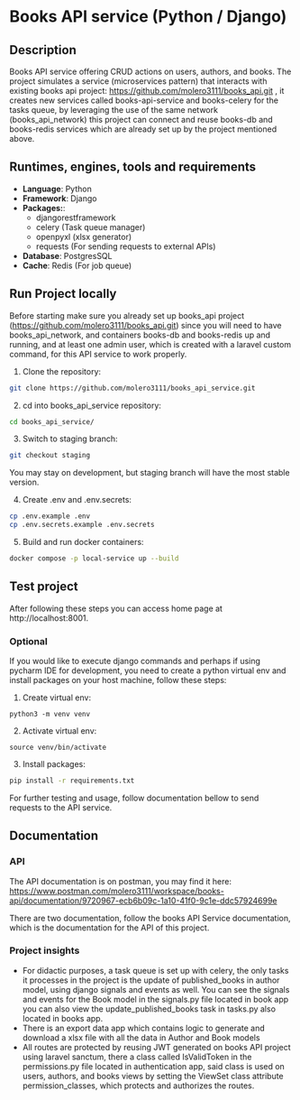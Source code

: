 # Books API service (Python / Django) 

## Description

Books API service offering CRUD actions on users, authors, and books.
The project simulates a service (microservices pattern) that interacts 
with existing books api project: 
https://github.com/molero3111/books_api.git , it creates new services called
books-api-service and books-celery for the tasks queue, by leveraging the use of
the same network (books_api_network) this project can connect and reuse
books-db and books-redis services which are already set up by the project
mentioned above.

##  Runtimes, engines, tools and requirements

- **Language**: Python
- **Framework**: Django
- **Packages:**: 
    - djangorestframework
    - celery (Task queue manager)
    - openpyxl (xlsx generator)
    - requests (For sending requests to external APIs)
- **Database**: PostgresSQL
- **Cache**: Redis (For job queue)

## Run Project locally

Before starting make sure you already set up books_api project (https://github.com/molero3111/books_api.git)
since you will need to have books_api_network, and containers books-db 
and books-redis up and running, and at least one admin user, which is created with a laravel
custom command, for this API service to work properly.

1. Clone the repository:

```bash
git clone https://github.com/molero3111/books_api_service.git
```

2. cd into books_api_service repository:

```bash
cd books_api_service/
```

3. Switch to staging branch:
```bash
git checkout staging
```
You may stay on development, but staging branch will have the most stable version.

4. Create .env and .env.secrets:

```bash
cp .env.example .env
cp .env.secrets.example .env.secrets
```

5. Build and run docker containers:

```bash
docker compose -p local-service up --build
```

## Test project

After following these steps you can access home page at http://localhost:8001.

### Optional

If you would like to execute django commands and perhaps if using pycharm IDE for development,
you need to create a python virtual env and install packages on your host machine, 
follow these steps: 

1. Create virtual env:

```
python3 -m venv venv
```

2. Activate virtual env:

```
source venv/bin/activate
```

3. Install packages:

```bash
pip install -r requirements.txt
```

For further testing and usage, follow documentation bellow to send requests to the API service.

## Documentation

### API
The API documentation is on postman, you may find it here: 
https://www.postman.com/molero3111/workspace/books-api/documentation/9720967-ecb6b09c-1a10-41f0-9c1e-ddc57924699e

There are two documentation, follow the books API Service documentation,
which is the documentation for the API of this project.

### Project insights
- For didactic purposes, a task queue is set up with celery, the only tasks it processes in the project
is the update of published_books in author model, using django signals and events as well.
You can see the signals and events for the Book model in the signals.py file located in book app
you can also view the update_published_books task in tasks.py also located in books app.
- There is an export data app which contains logic to generate and download a xlsx file with
all the data in Author and Book models
- All routes are protected by reusing JWT generated on books API project using laravel sanctum,
there a class called IsValidToken in the permissions.py file located in authentication app, said
class is used on users, authors, and books views by setting the ViewSet class attribute permission_classes,
which protects and authorizes the routes.